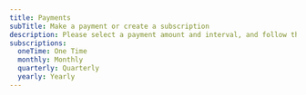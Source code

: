```yaml
---
title: Payments
subTitle: Make a payment or create a subscription
description: Please select a payment amount and interval, and follow the prompts. Enter the amount discussed between you and your developer and select the appropriate interval.
subscriptions:
  oneTime: One Time
  monthly: Monthly
  quarterly: Quarterly
  yearly: Yearly
---
```

